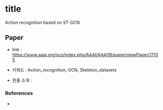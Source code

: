 ﻿# title
Action recognition based on ST-GCN 
## Paper

- link : https://www.aaai.org/ocs/index.php/AAAI/AAAI18/paper/viewPaper/17135

- 키워드 : Action_recognition, GCN, Skeleton_datasets

- 한줄 소개 :   

### References

- 


